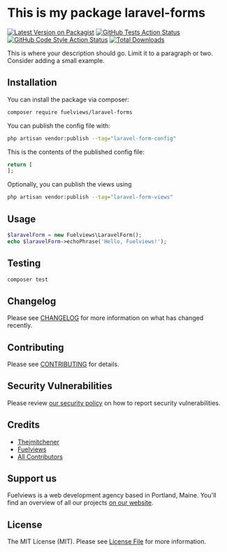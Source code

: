 # This is my package laravel-forms

[![Latest Version on Packagist](https://img.shields.io/packagist/v/fuelviews/laravel-forms.svg?style=flat-square)](https://packagist.org/packages/fuelviews/laravel-forms)
[![GitHub Tests Action Status](https://img.shields.io/github/actions/workflow/status/fuelviews/laravel-forms/run-tests.yml?branch=main&label=tests&style=flat-square)](https://github.com/fuelviews/laravel-forms/actions?query=workflow%3Arun-tests+branch%3Amain)
[![GitHub Code Style Action Status](https://img.shields.io/github/actions/workflow/status/fuelviews/laravel-forms/fix-php-code-style-issues.yml?branch=main&label=code%20style&style=flat-square)](https://github.com/fuelviews/laravel-forms/actions?query=workflow%3A"Fix+PHP+code+style+issues"+branch%3Amain)
[![Total Downloads](https://img.shields.io/packagist/dt/fuelviews/laravel-forms.svg?style=flat-square)](https://packagist.org/packages/fuelviews/laravel-forms)

This is where your description should go. Limit it to a paragraph or two. Consider adding a small example.

## Installation

You can install the package via composer:

```bash
composer require fuelviews/laravel-forms
```

You can publish the config file with:

```bash
php artisan vendor:publish --tag="laravel-form-config"
```

This is the contents of the published config file:

```php
return [
];
```

Optionally, you can publish the views using

```bash
php artisan vendor:publish --tag="laravel-form-views"
```

## Usage

```php
$laravelForm = new Fuelviews\LaravelForm();
echo $laravelForm->echoPhrase('Hello, Fuelviews!');
```

## Testing

```bash
composer test
```

## Changelog

Please see [CHANGELOG](CHANGELOG.md) for more information on what has changed recently.

## Contributing

Please see [CONTRIBUTING](CONTRIBUTING.md) for details.

## Security Vulnerabilities

Please review [our security policy](../../security/policy) on how to report security vulnerabilities.

## Credits

- [Thejmitchener](https://github.com/thejmitchener)
- [Fuelviews](https://github.com/fuelviews)
- [All Contributors](../../contributors)

## Support us

Fuelviews is a web development agency based in Portland, Maine. You'll find an overview of all our projects [on our website](https://fuelviews.com).

## License

The MIT License (MIT). Please see [License File](LICENSE.md) for more information.

